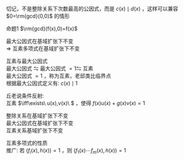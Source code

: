 切记，不是整除关系下次数最高的公因式，而是 $c(x)\mid d(x)$ ，这样可以兼容 $0=\rm{gcd}(0,0)$ 的情形  
  
命题1  $\rm{gcd}(f(x),0)=f(x)$  
  
最大公因式在基域扩张下不变  
 $\Rightarrow$ 互素多项式在基域扩张下不变  
  
互素与最大公因式  
最大公因式 $\leftrightharpoons$ 最大公因式 $=1\leftrightharpoons$ 互素  
最大公因式 $=1$ ，称为互素，老邱类比临界点  
根据最大公因式定义有:  $c(x)\mid 1$  
  
丘老说条件反射:  
互素 $\iff\exists\ u(x),v(x)\ $ ，使得 $f(x)u(x)+g(x)v(x)=1$  
  
整除关系在基域扩张下不变  
最大公因式在基域扩张下不变  
互素关系基域扩张下不变  
  
互素多项式的性质  
推广: 若 $(f_i(x),h(x))=1$ ，则 $(f_1(x)\cdots f_m(x),h(x))=1$  
